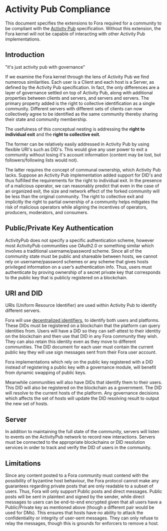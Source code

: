 # Activity Pub Compliance

This document specifies the extensions to Fora required for a community to be compliant with the [Activity Pub](https://www.w3.org/TR/activitypub/) specification. Without this extension, the Fora kernel will not be capable of interacting with other Activity Pub implementations.

## Introduction

"it's just activity pub with governance"

If we examine the Fora kernel through the lens of Activity Pub we find numerous similarities. Each user is a Client and each host is a Server, as defined by the Activity Pub specification. In fact, the only differences are a layer of governance settled on top of Activity Pub, along with additional properties between clients and servers, and servers and servers. The primary property added is the right to collective identification as a single community. Different servers with different sets of clients can now collectively agree to be identified as the same community thereby sharing their state and community membership.

The usefulness of this conceptual nesting is addressing the **right to individual exit** and the **right to collective exit**. 

The former can be relatively easily addressed in Activity Pub by using flexible URI's such as DID's. This would give any user power to exit a community without losing it's account information (content may be lost, but followers/following lists would not).

The latter requires the concept of communal ownership, which Activity Pub lacks. Suppose an Activity Pub implementation added support for DID's and thus fulfilled the requirements for the right to individual exit. In the presence of a malicious operator, we can reasonably predict that even in the case of an organized exit, the size and network effect of the forked community will be less than the original community. The right to collective exit and implicitly the right to partial ownership of a community helps mitigates the risk of malicious operators while aligning the incentives of operators, producers, moderators, and consumers.


## Public/Private Key Authentication

ActivityPub does not specify a specific authentication scheme, however most ActivityPub communities use OAuth2.0 or something similar which involves a traditional username/password scheme. Since all of the community state must be public and shareable between hosts, we cannot rely on username/password schemes or any scheme that gives hosts privileged information on a user’s authentication info. Thus, users must authenticate by proving ownership of a secret private key that corresponds to the public key that is publicly registered on a blockchain.

## URI and DID

URIs (Uniform Resource Identifier) are used within Activity Pub to identify different servers. 

Fora will use [decentralized identifiers](https://www.w3.org/TR/did-core/), to identify both users and platforms. These DIDs must be registered on a blockchain that the platform can query identities from. Users will have a DID so they can self-attest to their identity on the blockchain and then use that DID in any Fora community they wish. They can also retain this identity even as they move to different communities. The DID document for each user must contain the current public key they will use sign messages sent from their Fora user account. 

Fora implementations which rely on the public key registered with a DID instead of registering a public key with a governance module, will benefit from dynamic swapping of public keys. 

Meanwhile communities will also have DIDs that identify them to their users. This DID will also be registered on the blockchain as a government. The DID will resolve to the current hosts of the platform. Any governance decisions which affects the set of hosts will update the DID resolving result to output the new set of hosts.

## Server

In addition to maintaining the full state of the community, servers will listen to events on the ActivityPub network to record new interactions. Servers must be connected to the appropriate blockchains or DID resolution services in order to track and verify the DID of users in the community.

## Limitations

Since any content posted to a Fora community must contend with the possibility of byzantine host behaviour, the Fora protocol cannot make any guarantees regarding private posts that are only readable to a subset of users. Thus, Fora will only support Public posts and direct messages. Public posts will be sent in plaintext and signed by the sender, while direct messages to users can be end-to-end encrypted given that all users have a Public/Private key as mentioned above (though a different pair would be used for DMs). This ensures that hosts have no ability to attack the confidentiality or integrity of user-sent messages. They can only refuse to relay the messages, though this is grounds for enforcers to remove a host.

